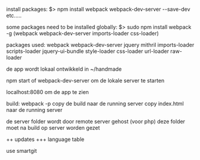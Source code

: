 
install packages:
$> npm install webpack webpack-dev-server --save-dev
etc.....

some packages need to be installed globally:
$> sudo npm install webpack -g
(webpack webpack-dev-server imports-loader css-loader)

packages used:
webpack
webpack-dev-server
jquery
mithril
imports-loader
scripts-loader
jquery-ui-bundle
style-loader
css-loader
url-loader
raw-loader

de app wordt lokaal ontwikkeld in ~/handmade

npm start of webpack-dev-server om de lokale server te starten

localhost:8080 om de app te zien

build: webpack -p
copy de build naar de running server
copy index.html naar de running server

de server folder wordt door remote server gehost (voor php)
deze folder moet na build op server worden gezet

++ updates +++
language table

use smartgit